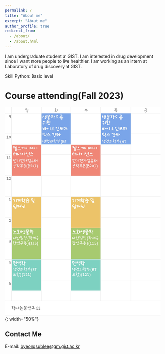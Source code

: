 ```yaml
---
permalink: /
title: "About me"
excerpt: "About me"
author_profile: true
redirect_from: 
  - /about/
  - /about.html
---
```


I am undergraduate student at GIST. I am interested in drug development since I want more people to live healthier. I am working as an intern at Laboratory of drug discovery at GIST.

Skill
Python: Basic level


Course attending(Fall 2023)
======
![Course attending Fall 2023](/images/Fall-2023.png){: width="50%"}

Contact Me
------
E-mail: byeongsublee@gm.gist.ac.kr
